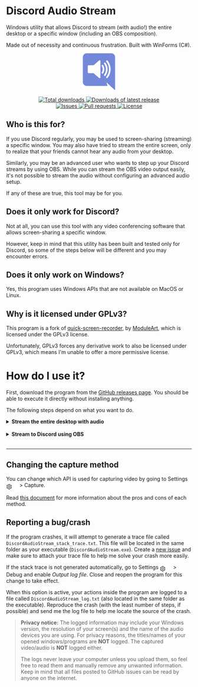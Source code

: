 # Discord Audio Stream

Windows utility that allows Discord to stream (with audio!) the entire desktop or a specific window (including an OBS composition).

Made out of necessity and continuous frustration. Built with WinForms (C#).


<p align="center">
    <img alt="Logo" src="docs/img/logo-100.png">
</p>
<p align="center">
    <a href="https://github.com/p-rivero/DiscordAudioStream/releases">
        <img alt="Total downloads" src="https://img.shields.io/github/downloads/p-rivero/DiscordAudioStream/total?label=total%20downloads">
    </a>
    <a href="https://github.com/p-rivero/DiscordAudioStream/releases">
        <img alt="Downloads of latest release" src="https://img.shields.io/github/downloads/p-rivero/DiscordAudioStream/latest/total?label=downloads%20(latest%20release)">
    </a>
    <br>
    <a href="https://github.com/p-rivero/DiscordAudioStream/issues">
        <img alt="Issues" src="https://img.shields.io/github/issues/p-rivero/DiscordAudioStream">
    </a>
    <a href="https://github.com/p-rivero/DiscordAudioStream/pulls">
        <img alt="Pull requests" src="https://img.shields.io/github/issues-pr/p-rivero/DiscordAudioStream">
    </a>
    <a href="https://github.com/p-rivero/DiscordAudioStream/blob/master/LICENSE">
        <img alt="License" src="https://img.shields.io/github/license/p-rivero/DiscordAudioStream">
    </a>
</p>



## Who is this for?

If you use Discord regularly, you may be used to screen-sharing (streaming) a specific window. You may also have tried to stream the entire screen, only to realize that your friends cannot hear any audio from your desktop.

Similarly, you may be an advanced user who wants to step up your Discord streams by using OBS. While you can stream the OBS video output easily, it's not possible to stream the audio without configuring an advanced audio setup.

If any of these are true, this tool may be for you.


## Does it only work for Discord?

Not at all, you can use this tool with any video conferencing software that allows screen-sharing a specific window.

However, keep in mind that this utility has been built and tested only for Discord, so some of the steps below will be different and you may encounter errors.


## Does it only work on Windows?

Yes, this program uses Windows APIs that are not available on MacOS or Linux.


## Why is it licensed under GPLv3?

This program is a fork of [quick-screen-recorder](https://github.com/ModuleArt/quick-screen-recorder), by [ModuleArt](https://github.com/ModuleArt), which is licensed under the GPLv3 license.

Unfortunately, GPLv3 forces any derivative work to also be licensed under GPLv3, which means I'm unable to offer a more permissive license.


# How do I use it?

First, download the program from the [GitHub releases page](https://github.com/p-rivero/DiscordAudioStream/releases). You should be able to execute it directly without installing anything.

The following steps depend on what you want to do.

<details>
<summary><b>Stream the entire desktop with audio</b></summary>
<br>

1. Decide which programs you want to share the audio from.

    **Tip:** your answer should never be *"all of them"*. At least, you should exclude Discord (otherwise, the viewers of your stream will hear themselves).
    
    > **Update:** Discord now seems to create 2 outputs: one for the call audio (voices of the call members) and another for the media audio (videos sent in a text channel). This means that you are now able to stream the Discord window (for example, to group watch videos from a text channel) without the viewers hearing themselves. You need to determine which of the 2 outputs is the media audio and only share that one (do not include the call audio).
    
2. Open the Windows volume mixer. You can do this from the DiscordAudioStream window by using `Ctrl+V` or clicking the mixer icon: [<img src="docs/img/mixer-light.png" align="top"></img>](#gh-light-mode-only)[<img src="docs/img/mixer-dark.png" align="top"></img>](#gh-dark-mode-only).

3. *For each* of the programs whose audio you want to share, change its *output* device from "Default" to another device (one that you are not currently using). For example, if you have Steam installed you should have a virtual audio device called "Steam Streaming Speakers" that you can use (unless you are using it for other purposes).

    - Set the output of *all* the desired programs to **the same** audio device.
    - Don't worry if you stop hearing the audio from the programs you are sharing. Later you will be able to hear them again.
    - Make sure that there are no other programs outputting audio to the device you selected. Everything that gets sent to this device will be shared with your viewers.

    <br>
    <details>
    <summary>I want to use an audio capture card</summary>

    Capture cards and microphones are audio input devices, but DiscordAudioStream only shows output devices by default. Open DiscordAudioStream settings [<img src="docs/img/settings-light.png" align="top"></img>](#gh-light-mode-only)[<img src="docs/img/settings-dark.png" align="top"></img>](#gh-dark-mode-only) > Debug and enable "Show audio input devices". You should now see your capture cards and microphones in the audio capture dropdown (input devices have the `[IN]` prefix).  
    Keep in mind that Discord already shares your microphone when you enter a call, so you don't need to capture it in DiscordAudioStream.

    </details>
    <details>
    <summary>I don't have any unused audio device!</summary>

    You can use [VB-CABLE](https://vb-audio.com/Cable/), which creates 2 virtual audio devices: `CABLE Input` (virtual output device) and `CABLE Output` (virtual microphone). Set the output of the programs you want to capture to `CABLE Input` and try to capture `CABLE Input (VB-Audio Virtual Cable)` in DiscordAudioStream (see step 4 below).  
    When you start capturing the audio in step 7, you may encounter an error. If this happens, you will need to open DiscordAudioStream settings [<img src="docs/img/settings-light.png" align="top"></img>](#gh-light-mode-only)[<img src="docs/img/settings-dark.png" align="top"></img>](#gh-dark-mode-only) > Debug and enable "Show audio input devices". Go back to the audio capture dropdown and capture `[IN] CABLE Output (VB-Audio Virtual Cable)` instead.

    </details>
    
    ![Change audio device in volume mixer](docs/img/audio-device.png)

4. In the *Audio capture input* dropdown, select the (previously unused) audio device that you have chosen in step 3.

5. (Optional) You can use the *Video capture scale* dropdown to change the size of the output window (see step 7), in order to make it easier to move around.
   - For the best visual results, I strongly recommend using the default value (720p), or 1080p for Discord Nitro users. Using a small scale can make the Discord stream look blurry.
   - Changing this setting **will NOT** make the video capture smoother or more efficient: this is only a downscaling performed *after* the video has been captured at full size.

6. In the *Video capture area* dropdown, select the screen or window you want to share.

7. Click the *Start Stream* button. This will create a new window. You should now be able to hear the audio from the programs you stopped hearing in step 3.

   ![Video and audio dropdowns](docs/img/dropdowns.png)

8. In Discord, select "Share Your Screen". This will show a list of open windows. Select the window called "Discord Audio Stream" (the output window that was created in step 7).

    - In DiscordAudioStream settings [<img src="docs/img/settings-light.png" align="top"></img>](#gh-light-mode-only)[<img src="docs/img/settings-dark.png" align="top"></img>](#gh-dark-mode-only), you can change the *Stream title* (the default value is "Discord Audio Stream"). If you have changed this setting, select the window with the title you have chosen instead. Discord usually doesn't show this title to the viewers, so you can set it to something like "⚠️THIS⚠️" to make the window easier to find.

9. You are now sharing your screen with the audio from the selected programs. When you are done, you can close DiscordAudioStream.

    - **Very important:** remember to restore the output device of your programs to "Default". Otherwise, you won't be able to hear their audio unless DiscordAudioStream is running.

**Keep in mind:**
   
- If you minimize the DiscordAudioStream window (created in step 7), your Discord stream will be paused. You may want to hide this window behind other windows, without minimizing it.

- You might see 2 cursors in your stream:
  - Cursor added by DiscordAudioStream (if the *Show cursor* option is enabled): shows the correct mouse location.
  - Cursor added by Discord: shows the mouse location relative to the streamed DiscordAudioStream window.

  The solution would be to disable cursor capture in Discord, but this setting currently doesn't exist. You can work around this by moving the DiscordAudioStream window mostly off-screen, where the cursor won't be hovering it (first go to DiscordAudioStream settings [<img src="docs/img/settings-light.png" align="top"></img>](#gh-light-mode-only)[<img src="docs/img/settings-dark.png" align="top"></img>](#gh-dark-mode-only) > Debug and make sure that "Force screen redraw" is enabled).

</details>
<br>

<details>
<summary><b>Stream to Discord using OBS</b></summary>
<br>

First, follow steps 1-4 above (expand the "Stream the entire desktop with audio" dropdown).

> **Important:** the program for which you want to share the audio **is NOT** OBS (OBS doesn't actually output any audio). Instead, you must identify which programs you are recording and share their audio (change their output device) separately.
> 
> For example, if you have added the following sources to your OBS composition:
> - The game you are playing
> - Your webcam + microphone
> - Stream alerts (with audio), using Google Chrome
> 
> Then, the programs for which you want to share the audio are 1. the game and 2. Google Chrome. Do not worry about the microphone, since Discord already shares it when you enter a call.

Now follow these steps:

5. In OBS, right-click the preview and select "Windowed Projector (Preview)". This will create a new window. You can now minimize OBS (but not the preview window). You may want to make this window slightly bigger, in order to improve video quality.

6. Open DiscordAudioStream (this program). In the *Video capture area* dropdown, select the window "Windowed Projector (Preview)" (the one that was created in step 5).

7. Click the *Start Stream* button. This will create a new window. You should now be able to hear the audio from the programs you stopped hearing in step 3.

8. In Discord, select "Share Your Screen". This will show a list of open windows. Select the window called "Discord Audio Stream" (the one that was created in step 7).

    - In DiscordAudioStream settings [<img src="docs/img/settings-light.png" align="top"></img>](#gh-light-mode-only)[<img src="docs/img/settings-dark.png" align="top"></img>](#gh-dark-mode-only), you can change the *Stream title* (the default value is "Discord Audio Stream"). If you have changed this setting, select the window with the title you have chosen instead. Discord usually doesn't show this title to the viewers, so you can set it to something like "⚠️THIS⚠️" to make the window easier to find.

9. You are now sharing your OBS composition with the audio from the selected programs. When you are done, you can close DiscordAudioStream.

    - **Very important:** remember to restore the output device of your programs to "Default". Otherwise, you won't be able to hear their audio unless DiscordAudioStream is running.

**Keep in mind:**
   
- If you minimize the DiscordAudioStream window (created in step 7), your Discord stream will be paused. You may want to hide this window behind other windows, without minimizing it.

- You might see 2 cursors in your stream:  
  - Cursor added by DiscordAudioStream (if the *Show cursor* option is enabled): shows the correct mouse location.
  - Cursor added by Discord: shows the mouse location relative to the streamed DiscordAudioStream window.
  
  The solution would be to disable cursor capture in Discord, but this setting currently doesn't exist. You can work around this by moving the DiscordAudioStream window mostly off-screen, where the cursor won't be hovering it (first go to DiscordAudioStream settings [<img src="docs/img/settings-light.png" align="top"></img>](#gh-light-mode-only)[<img src="docs/img/settings-dark.png" align="top"></img>](#gh-dark-mode-only) > Debug and make sure that "Force screen redraw" is enabled).

</details>
<br>

---

## Changing the capture method

You can change which API is used for capturing video by going to Settings [<img src="docs/img/settings-light.png" align="top"></img>](#gh-light-mode-only)[<img src="docs/img/settings-dark.png" align="top"></img>](#gh-dark-mode-only) > Capture.

Read [this document](/docs/CaptureMethods.md) for more information about the pros and cons of each method. 

## Reporting a bug/crash

If the program crashes, it will attempt to generate a trace file called `DiscordAudioStream_stack_trace.txt`. This file will be located in the same folder as your executable (`DiscordAudioStream.exe`).
Create a [new issue](https://github.com/p-rivero/DiscordAudioStream/issues/new) and make sure to attach your trace file to help me solve your crash more easily.

If the stack trace is not generated automatically, go to Settings [<img src="docs/img/settings-light.png" align="top"></img>](#gh-light-mode-only)[<img src="docs/img/settings-dark.png" align="top"></img>](#gh-dark-mode-only) > Debug and enable *Output log file*.
Close and reopen the program for this change to take effect.

When this option is active, your actions inside the program are logged to a file called `DiscordAudioStream_log.txt` (also located in the same folder as the executable).
Reproduce the crash (with the least number of steps, if possible) and send me the log file to help me locate the source of the crash. 

> **Privacy notice:** The logged information may include your Windows version, the resolution of your screen(s) and the name of the audio devices you are using. For privacy reasons, the titles/names of your opened windows/programs are **NOT** logged. The captured video/audio is **NOT** logged either. 
> 
> The logs never leave your computer unless you upload them, so feel free to read them and manually remove any unwanted information. Keep in mind that all files posted to GitHub issues can be read by anyone on the internet.
